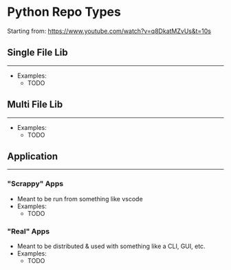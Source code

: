 # Python Repo Types

Starting from: https://www.youtube.com/watch?v=q8DkatMZvUs&t=10s

## Single File Lib

---

- Examples:
  - TODO

## Multi File Lib

---

- Examples:
  - TODO

## Application

---

### "Scrappy" Apps

- Meant to be run from something like vscode
- Examples:
  - TODO
 
### "Real" Apps

- Meant to be distributed & used with something like a CLI, GUI, etc.
- Examples:
  - TODO
